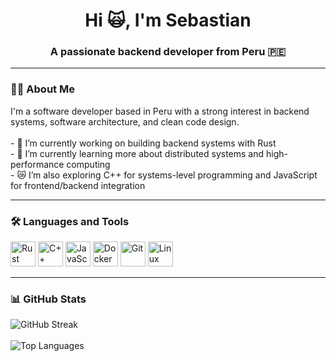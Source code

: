 <h1 align="center">Hi 🙀, I'm Sebastian</h1>
<h3 align="center">A passionate backend developer from Peru 🇵🇪</h3>

---

<h3 align="left">👨‍💻 About Me</h3>

<p align="left">
  I'm a software developer based in Peru with a strong interest in backend systems, software architecture, and clean code design.<br><br>
  - 🔭 I’m currently working on building backend systems with Rust<br>
  - 🌱 I’m currently learning more about distributed systems and high-performance computing<br>
  - 😿 I’m also exploring C++ for systems-level programming and JavaScript for frontend/backend integration<br>
</p>

---

<h3 align="left">🛠 Languages and Tools</h3>

<div align="left">
  <img src="https://cdn.jsdelivr.net/gh/devicons/devicon/icons/rust/rust-original.svg" height="40" alt="Rust" />
  <img src="https://cdn.jsdelivr.net/gh/devicons/devicon/icons/cplusplus/cplusplus-original.svg" height="40" alt="C++" />
  <img src="https://cdn.jsdelivr.net/gh/devicons/devicon/icons/javascript/javascript-original.svg" height="40" alt="JavaScript" />
  <img src="https://cdn.jsdelivr.net/gh/devicons/devicon/icons/docker/docker-plain-wordmark.svg" height="40" alt="Docker" />
  <img src="https://cdn.jsdelivr.net/gh/devicons/devicon/icons/git/git-original.svg" height="40" alt="Git" />
  <img src="https://cdn.jsdelivr.net/gh/devicons/devicon/icons/linux/linux-original.svg" height="40" alt="Linux" />
</div>

---

<h3 align="left">📊 GitHub Stats</h3>

<div align="left">
  <img src="https://github-readme-streak-stats.herokuapp.com/?user=SebastianRojas6&theme=dracula&hide_border=true" alt="GitHub Streak" />
  <br><br>
  <img src="https://github-readme-stats.vercel.app/api/top-langs/?username=SebastianRojas6&theme=dracula&show_icons=true&hide_border=true&layout=compact" alt="Top Languages" />
</div>
